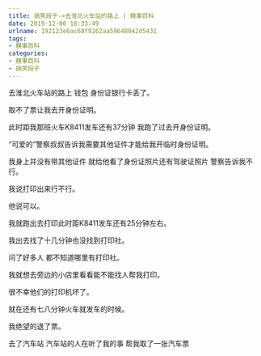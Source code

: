 ```yaml
---
title: 搞笑段子->去淮北火车站的路上 | 糗事百科
date: 2019-12-06 18:33:49
urlname: 192123e6ac68f9262aa59648042d5431
tags: 
- 糗事百科
categories:
- 糗事百科
- 搞笑段子
---
```

去淮北火车站的路上 钱包 身份证银行卡丢了。

取不了票让我去开身份证明。

此时距我那班火车K8411发车还有37分钟 我跑了过去开身份证明。

“可爱的”警察叔叔告诉我需要其他证件才能给我开临时身份证明。

我身上并没有带其他证件 就给他看了身份证照片还有驾驶证照片 警察告诉我不行。

我说打印出来行不行。

他说可以。

我就跑出去打印此时距K8411发车还有25分钟左右。

我出去找了十几分钟也没找到打印社。

问了好多人 都不知道哪里有打印社。

我就想去旁边的小店里看看能不能找人帮我打印。

很不幸他们的打印机坏了。

就在还有七八分钟火车就发车的时候。

我绝望的退了票。

去了汽车站 汽车站的人在听了我的事 帮我取了一张汽车票



